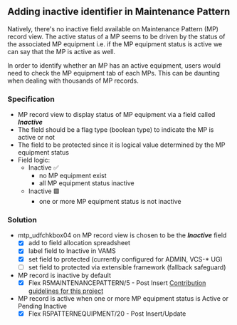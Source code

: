 ## Adding inactive identifier in Maintenance Pattern
Natively, there's no inactive field available on Maintenance Pattern (MP) record view. The active status of a MP seems to be driven by the status of the associated MP equipment i.e. if the MP equipment status is active we can say that the MP is active as well.

In order to identify whether an MP has an active equipment, users would need to check the MP equipment tab of each MPs. This can be daunting when dealing with thousands of MP records.

### Specification
- MP record view to display status of MP equipment via a field called ***Inactive***
- The field should be a flag type (boolean type) to indicate the MP is active or not
- The field to be protected since it is logical value determined by the MP equipment status
- Field logic:
  - Inactive :white_check_mark:
    - no MP equipment exist
    - all MP equipment status inactive
  - Inactive :green_square:
    - one or more MP equipment status is not inactive

### Solution
- mtp_udfchkbox04 on MP record view is chosen to be the  ***Inactive*** field
  - [x] add to field allocation spreadsheet
  - [x] label field to Inactive in VAMS
  - [x] set field to protected (currently configured for ADMIN, VCS-* UG)
  - [ ] set field to protected via extensible framework (fallback safeguard)
- MP record is inactive by default
  - [x] Flex R5MAINTENANCEPATTERN/5 - Post Insert
  [Contribution guidelines for this project](docs/CONTRIBUTING.md)
- MP record is active when one or more MP equipment status is Active or Pending Inactive
  - [x] Flex R5PATTERNEQUIPMENT/20 - Post Insert/Update
